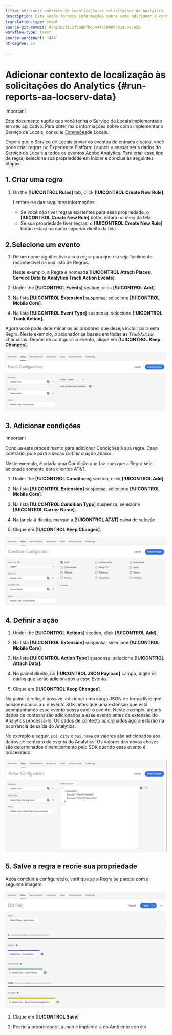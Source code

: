 ```yaml
---
title: Adicionar contexto de localização às solicitações do Analytics
description: Esta seção fornece informações sobre como adicionar o contexto de localização às solicitações do Analytics.
translation-type: tm+mt
source-git-commit: 0ca2162f113fba6bfbd54443109068b1a506762b
workflow-type: tm+mt
source-wordcount: '444'
ht-degree: 1%

---
```



# Adicionar contexto de localização às solicitações do Analytics {#run-reports-aa-locserv-data}

>[!IMPORTANT]
>
>Este documento supõe que você tenha o Serviço de Locais implementado em seu aplicativo. Para obter mais informações sobre como implementar o Serviço de Locais, consulte [Extensões](/help/places-ext-aep-sdks/places-extension/places-extension.md)de Locais.

Depois que o Serviço de Locais enviar os eventos de entrada e saída, você pode criar regras no Experience Platform Launch e anexar seus dados do Serviço de Locais a todos os eventos Adobe Analytics. Para criar esse tipo de regra, selecione sua propriedade em Iniciar e conclua as seguintes etapas:

## 1. Criar uma regra

1. On the **[!UICONTROL Rules]** tab, click **[!UICONTROL Create New Rule]**.

   Lembre-se das seguintes informações:
   * Se você não tiver regras existentes para essa propriedade, o **[!UICONTROL Create New Rule]** botão estará no meio da tela.
   * Se sua propriedade tiver regras, o **[!UICONTROL Create New Rule]** botão estará no canto superior direito da tela.

## 2.Selecione um evento

1. Dê um nome significativo à sua regra para que ela seja facilmente reconhecível na sua lista de Regras.

   Neste exemplo, a Regra é nomeada **[!UICONTROL Attach Places Service Data to Analytics Track Action Events]**.

1. Under the **[!UICONTROL Events]** section, click **[!UICONTROL Add]**.

1. Na lista **[!UICONTROL Extension]** suspensa, selecione **[!UICONTROL Mobile Core]**.

1. Na lista **[!UICONTROL Event Type]** suspensa, selecione **[!UICONTROL Track Action]**.

Agora você pode determinar os acionadores que deseja incluir para esta Regra. Neste exemplo, o acionador se baseia em todas as `TrackAction` chamadas. Depois de configurar o Evento, clique em **[!UICONTROL Keep Changes]**.

![&quot;criar um evento&quot;](/help/assets/ad-setEvent_use-analytics-data.png)


## 3. Adicionar condições

>[!IMPORTANT]
>
>Conclua este procedimento para adicionar Condições à sua regra. Caso contrário, pule para a seção *Definir a ação* abaixo.

Neste exemplo, é criada uma Condição que faz com que a Regra seja acionada somente para clientes AT&amp;T.

1. Under the **[!UICONTROL Conditions]** section, click **[!UICONTROL Add]**.

1. Na lista **[!UICONTROL Extension]** suspensa, selecione **[!UICONTROL Mobile Core]**.

1. Na lista **[!UICONTROL Condition Type]** suspensa, selecione **[!UICONTROL Carrier Name]**.

1. Na janela à direita, marque a **[!UICONTROL AT&T]** caixa de seleção.

1. Clique em **[!UICONTROL Keep Changes]**.

![&quot;criar uma condição&quot;](/help/assets/ad-setCondition_use-analytics-data.png)

## 4. Definir a ação

1. Under the **[!UICONTROL Actions]** section, click **[!UICONTROL Add]**.

1. Na lista **[!UICONTROL Extension]** suspensa, selecione **[!UICONTROL Mobile Core]**.

1. Na lista **[!UICONTROL Action Type]** suspensa, selecione **[!UICONTROL Attach Data]**.

1. No painel direito, no **[!UICONTROL JSON Payload]** campo, digite os dados que serão adicionados a esse Evento.

1. Clique em **[!UICONTROL Keep Changes]**.

No painel direito, é possível adicionar uma carga JSON de forma livre que adicione dados a um evento SDK antes que uma extensão que está acompanhando esse evento possa ouvir o evento. Neste exemplo, alguns dados de contexto são adicionados a esse evento antes da extensão do Analytics processá-lo. Os dados de contexto adicionados agora estarão na ocorrência de saída do Analytics.

No exemplo a seguir, `poi.city` e `poi.name` os valores são adicionados aos dados de contexto do evento do Analytics. Os valores das novas chaves são determinados dinamicamente pelo SDK quando esse evento é processado.

![&quot;criar uma ação&quot;](/help/assets/ad-setAction_use-analytics-data.png)

## 5. Salve a regra e recrie sua propriedade

Após concluir a configuração, verifique se a Regra se parece com a seguinte imagem:

![&quot;a regra está completa.&quot;](/help/assets/ad-ruleComplete_use-analytics-data.png)

1. Clique em **[!UICONTROL Save]**

1. Recrie a propriedade Launch e implante-a no Ambiente correto.
